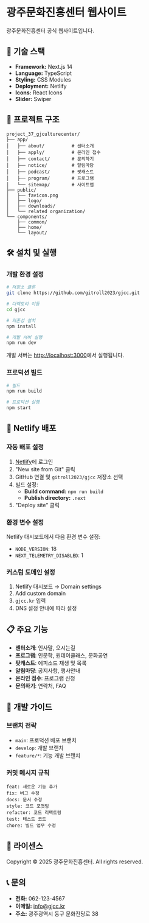# 광주문화진흥센터 웹사이트

광주문화진흥센터 공식 웹사이트입니다.

## 🚀 기술 스택

- **Framework:** Next.js 14
- **Language:** TypeScript
- **Styling:** CSS Modules
- **Deployment:** Netlify
- **Icons:** React Icons
- **Slider:** Swiper

## 📁 프로젝트 구조

```
project_37_gjculturecenter/
├── app/
│   ├── about/          # 센터소개
│   ├── apply/          # 온라인 접수
│   ├── contact/        # 문의하기
│   ├── notice/         # 알림마당
│   ├── podcast/        # 팟캐스트
│   ├── program/        # 프로그램
│   └── sitemap/        # 사이트맵
├── public/
│   ├── favicon.png
│   ├── logo/
│   ├── downloads/
│   └── related organization/
└── components/
    ├── common/
    ├── home/
    └── layout/
```

## 🛠️ 설치 및 실행

### 개발 환경 설정

```bash
# 저장소 클론
git clone https://github.com/gitroll2023/gjcc.git

# 디렉토리 이동
cd gjcc

# 의존성 설치
npm install

# 개발 서버 실행
npm run dev
```

개발 서버는 [http://localhost:3000](http://localhost:3000)에서 실행됩니다.

### 프로덕션 빌드

```bash
# 빌드
npm run build

# 프로덕션 실행
npm start
```

## 📝 Netlify 배포

### 자동 배포 설정

1. [Netlify](https://www.netlify.com/)에 로그인
2. "New site from Git" 클릭
3. GitHub 연결 및 `gitroll2023/gjcc` 저장소 선택
4. 빌드 설정:
   - **Build command:** `npm run build`
   - **Publish directory:** `.next`
5. "Deploy site" 클릭

### 환경 변수 설정

Netlify 대시보드에서 다음 환경 변수 설정:
- `NODE_VERSION`: 18
- `NEXT_TELEMETRY_DISABLED`: 1

### 커스텀 도메인 설정

1. Netlify 대시보드 → Domain settings
2. Add custom domain
3. `gjcc.kr` 입력
4. DNS 설정 안내에 따라 설정

## 📋 주요 기능

- **센터소개**: 인사말, 오시는길
- **프로그램**: 인문학, 원데이클래스, 문화공연
- **팟캐스트**: 에피소드 재생 및 목록
- **알림마당**: 공지사항, 행사안내
- **온라인 접수**: 프로그램 신청
- **문의하기**: 연락처, FAQ

## 🔧 개발 가이드

### 브랜치 전략

- `main`: 프로덕션 배포 브랜치
- `develop`: 개발 브랜치
- `feature/*`: 기능 개발 브랜치

### 커밋 메시지 규칙

```
feat: 새로운 기능 추가
fix: 버그 수정
docs: 문서 수정
style: 코드 포맷팅
refactor: 코드 리팩토링
test: 테스트 코드
chore: 빌드 업무 수정
```

## 📄 라이센스

Copyright © 2025 광주문화진흥센터. All rights reserved.

## 📞 문의

- **전화:** 062-123-4567
- **이메일:** info@gjcc.kr
- **주소:** 광주광역시 동구 문화전당로 38